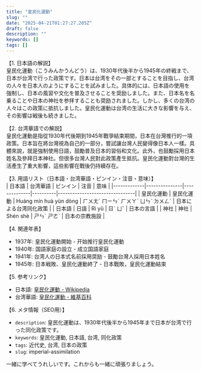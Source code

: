 ```yaml
---
title: "皇民化運動"
slug: ""
date: "2025-04-21T01:27:27.205Z"
draft: false
description: ""
keywords: []
tags: []
---
```


【1. 日本語の解説】  
皇民化運動（こうみんかうんどう）は、1930年代後半から1945年の終戦まで、日本が台湾で行った政策です。日本は台湾をその一部とすることを目指し、台湾の人々を日本人のようにすることを試みました。具体的には、日本語の使用を強制し、日本の風習や文化を普及させることを奨励しました。また、日本名を名乗ることや日本の神社を参拝することも奨励されました。しかし、多くの台湾の人々はこの政策に抵抗しました。皇民化運動は台湾の生活に大きな影響を与え、その影響は戦後も続きました。

【2. 台湾華語での解説】  
皇民化運動是指從1930年代後期到1945年戰爭結束期間，日本在台灣推行的一項政策。日本旨在將台灣視為自己的一部分，嘗試讓台灣人民變得像日本人一樣。具體來說，就是強制使用日語，鼓勵普及日本的習俗和文化。此外，也鼓勵採用日本姓名及參拜日本神社。但很多台灣人民對此政策產生抵抗。皇民化運動對台灣的生活產生了重大影響，這些影響在戰後仍持續存在。

【3. 用語リスト（日本語・台湾華語・ピンイン・注音・意味）】  
| 日本語      | 台湾華語      | ピンイン       | 注音     | 意味                           |
|-------------|---------------|--------------|----------|--------------------------------|
| 皇民化運動   | 皇民化運動   | Huáng mín huà yùn dòng | ㄏㄨㄤˊ ㄇㄧㄣˊ ㄏㄨㄚˋ ㄩㄣˋ ㄉㄨㄥˋ | 日本による台湾同化政策              |
| 日本語       | 日語          | Rì yǔ        | ㄖˋ ㄩˇ    | 日本の言語                       |
| 神社         | 神社          | Shén shè     | ㄕㄣˊ ㄕㄜˋ  | 日本の宗教施設                  |

【4. 関連年表】  
- 1937年: 皇民化運動開始 - 开始推行皇民化運動
- 1940年: 国語家庭の設立 - 成立国語家庭
- 1941年: 台湾人の日本式名前採用奨励 - 鼓勵台灣人採用日本姓名
- 1945年: 日本戦敗、皇民化運動終了 - 日本戰敗，皇民化運動結束

【5. 参考リンク】  
- 日本語: [皇民化運動 - Wikipedia](https://ja.wikipedia.org/wiki/皇民化運動)
- 台湾華語: [皇民化運動 - 維基百科](https://zh.wikipedia.org/wiki/皇民化運動)

【6. メタ情報（SEO用）】  
- `description`: 皇民化運動は、1930年代後半から1945年まで日本が台湾で行った同化政策です。
- `keywords`: 皇民化運動, 日本語, 台湾, 同化政策
- `tags`: 近代史, 台湾, 日本の政策
- `slug`: imperial-assimilation

一緒に学べてうれしいです。これからも一緒に頑張りましょう。